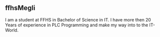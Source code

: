 ## ffhsMegli

I am a student at FFHS in Bachelor of Science in IT. I have more then 20 Years of experience in PLC Programming and make my way into to the IT-World.

<!--
**ffhsMegli/ffhsMegli** is a ✨ _special_ ✨ repository because its `README.md` (this file) appears on your GitHub profile.

Here are some ideas to get you started:

- 🔭 I’m currently working on ...
- 🌱 I’m currently learning ...
- 👯 I’m looking to collaborate on ...
- 🤔 I’m looking for help with ...
- 💬 Ask me about ...
- 📫 How to reach me: ...
- 😄 Pronouns: ...
- ⚡ Fun fact: ...
-->
